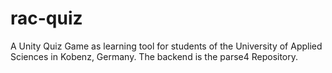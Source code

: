 # rac-quiz

A Unity Quiz Game as learning tool for students of the University of Applied Sciences in Kobenz, Germany.
The backend is the parse4 Repository.
